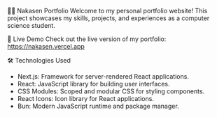 🧑‍💻 Nakasen Portfolio
Welcome to my personal portfolio website! This project showcases my skills, projects, and experiences as a computer science student.

🚀 Live Demo
Check out the live version of my portfolio: https://nakasen.vercel.app

🛠️ Technologies Used
- Next.js: Framework for server-rendered React applications.
- React: JavaScript library for building user interfaces.
- CSS Modules: Scoped and modular CSS for styling components.
- React Icons: Icon library for React applications.
- Bun: Modern JavaScript runtime and package manager.
